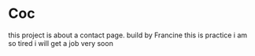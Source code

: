 # Coc
this project is about a contact page. 
build by Francine
this is practice
i am so tired
i will get a job very soon
